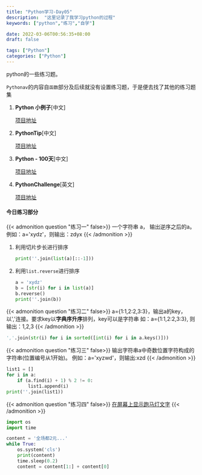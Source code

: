 ```yaml
---
title: "Python学习-Day05"
description:  "这里记录了我学习python的过程"
keywords: ["python","练习","自学"]

date: 2022-03-06T00:56:35+08:00
draft: false

tags: ["Python"]
categories: ["Python"]
---
```


python的一些练习题。

<!--more-->

`Pythonav`的内容自`函数`部分及后续就没有设置练习题，于是便去找了其他的练习题集

1. **Python 小例子**[中文]

   [项目地址](https://github.com/jackzhenguo/python-small-examples)

2. **PythonTip**[中文]

   [项目地址](http://www.pythontip.com/)

3. **Python - 100天**[中文]

   [项目地址](https://github.com/jackfrued/Python-100-Days)

4. **PythonChallenge**[英文]

   [项目地址](http://www.pythonchallenge.com/)



#### 今日练习部分

{{< admonition question "练习一" false>}}
一个字符串 a， 输出逆序之后的a。
例如：a='xydz'，则输出：zdyx
{{< /admonition >}}

1. 利用切片步长进行排序

   ```python
   print(''.join(list(a)[::-1]))
   ```

2. 利用`list.reverse`进行排序

   ```python
   a = 'xydz'
   b = [str(i) for i in list(a)]
   b.reverse()
   print(''.join(b))
   ```

   

{{< admonition question "练习二" false>}}
a={1:1,2:2,3:3}，输出a的key，以','连接。要求key以**字典序升序**排列，key可以是字符串
如：a={1:1,2:2,3:3}, 则输出：1,2,3
{{< /admonition >}}

```python
','.join(str(i) for i in sorted([int(i) for i in a.keys()]))
```



{{< admonition question "练习三" false>}}
输出字符串a中奇数位置字符构成的字符串(位置编号从1开始)。
例如：a='xyzwd'，则输出:xzd
{{< /admonition >}}

```python
list1 = []
for i in a:
    if (a.find(i) + 1) % 2 != 0:
        list1.append(i)
print(''.join(list1))
```



{{< admonition question "练习四" false>}}
[在屏幕上显示跑马灯文字](https://github.com/jackfrued/Python-100-Days/blob/master/Day01-15/07.%E5%AD%97%E7%AC%A6%E4%B8%B2%E5%92%8C%E5%B8%B8%E7%94%A8%E6%95%B0%E6%8D%AE%E7%BB%93%E6%9E%84.md#%E7%BB%83%E4%B9%A01%E5%9C%A8%E5%B1%8F%E5%B9%95%E4%B8%8A%E6%98%BE%E7%A4%BA%E8%B7%91%E9%A9%AC%E7%81%AF%E6%96%87%E5%AD%97)
{{< /admonition >}}

```python
import os
import time

content = '全场都2元...'
while True:
    os.system('cls')
    print(content)
    time.sleep(0.2)
    content = content[1:] + content[0]
```






